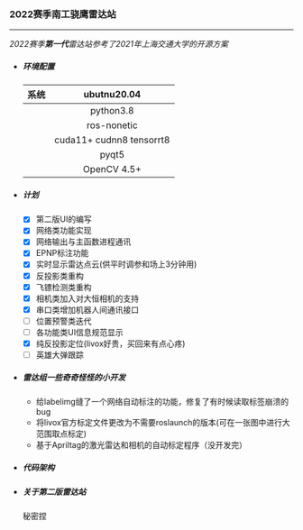 ### 2022赛季南工骁鹰雷达站

------

*2022赛季**第一代**雷达站参考了2021年上海交通大学的开源方案*

- ##### 环境配置

  | 系统 |       ubutnu20.04        |
  | :--: | :----------------------: |
  |      |        python3.8         |
  |      |       ros-nonetic        |
  |      | cuda11+ cudnn8 tensorrt8 |
  |      |          pyqt5           |
  |      |       OpenCV 4.5+        |

- ##### 计划

  - [x] 第二版UI的编写
  - [x] 网络类功能实现
  - [x] 网络输出与主函数进程通讯
  - [x] EPNP标注功能
  - [x] 实时显示雷达点云(供平时调参和场上3分钟用)
  - [x] 反投影类重构
  - [x] 飞镖检测类重构
  - [x] 相机类加入对大恒相机的支持
  - [x] 串口类增加机器人间通讯接口
  - [ ] 位置预警类迭代
  - [ ] 各功能类UI信息规范显示
  - [x] 纯反投影定位(livox好贵，买回来有点心疼)
  - [ ] 英雄大弹跟踪

- ##### 雷达组一些奇奇怪怪的小开发

  - 给labelimg缝了一个网络自动标注的功能，修复了有时候读取标签崩溃的bug
  - 将livox官方标定文件更改为不需要roslaunch的版本(可在一张图中进行大范围取点标定)
  - 基于Apriltag的激光雷达和相机的自动标定程序（没开发完）

- ##### 代码架构

- ##### 关于第二版雷达站

  秘密捏
  
  
